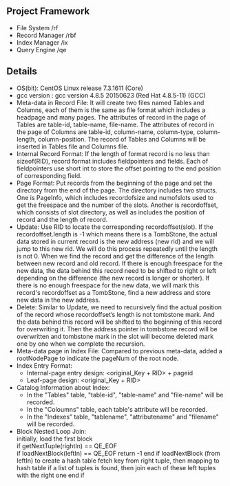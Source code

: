 ## Project Framework
- File System       /rf
- Record Manager    /rbf
- Index Manager     /ix
- Query Engine      /qe

## Details
- OS(bit): CentOS Linux release 7.3.1611 (Core)
- gcc version : gcc version 4.8.5 20150623 (Red Hat 4.8.5-11) (GCC)
- Meta-data in Record File: It will create two files named Tables and Columns, each of them is the same as file format which includes a headpage and many pages. The attributes of record in the page of Tables are table-id, table-name, file-name. The attributes of record in the page of Columns are table-id, column-name, column-type, column-length, column-position. The record of Tables and Columns will be inserted in Tables file and Columns file.
- Internal Record Format: If the length of format record is no less than sizeof(RID), record format includes fieldpointers and fields. Each of fieldpointers use short int to store the offset pointing to the end position of corresponding field.
- Page Format: Put records from the beginning of the page and set the directory from the end of the page. The directory includes two structs. One is PageInfo, which includes recordofsize and numofslots used to get the freespace and the number of the slots. Another is recordoffset, which consists of slot directory, as well as includes the position of record and the length of record.
- Update: Use RID to locate the corresponding recordoffset(slot). If the recordoffset.length is -1 which means there is a TombStone, the actual data stored in current record is the new address (new rid) and we will jump to this new rid. We will do this process repeatedly until the length is not 0. When we find the record and get the difference of the length between new record and old record. If there is enough freespace for the new data, the data behind this record need to be shifted to right or left depending on the difference (the new record is longer or shorter). If there is no enough freespace for the new data, we will mark this record's recordoffset as a TombStone, find a new address and store new data in the new address.
- Delete: Similar to Update, we need to recursively find the actual position of the record whose recordoffset’s length is not tombstone mark. And the data behind this record will be shifted to the beginning of this record for overwriting it. Then the address pointer in tombstone record will be overwritten and tombstone mark in the slot will become deleted mark one by one when we complete the recursion.
- Meta-data page in Index File: Compared to previous meta-data, added a rootNodePage to indicate the pageNum of the root node.
- Index Entry Format: 
    - Internal-page entry design: <original_Key + RID> + pageid
    - Leaf-page design: <original_Key + RID>
- Catalog Information about Index: 
    - In the "Tables" table, "table-id", "table-name" and "file-name" will be recorded.
    - In the "Coloumns" table, each table's attribute will be recorded.
    - In the "Indexes" table, "tablename", "attributename" and "filename" will be recorded.
- Block Nested Loop Join:  
    initially, load the first block  
     if getNextTuple(rightIn) == QE_EOF  
        if loadNextBlock(leftIn) == QE_EOF
            return -1
    end if
    loadNextBlock (from leftIn) to create a hash table
    fetch key from right tuple, then mapping to hash table
    if a list of tuples is found, then join each of these left tuples with the right one
end if
